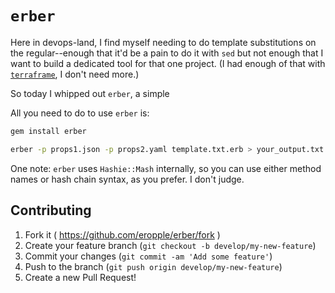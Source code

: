 # `erber`
Here in devops-land, I find myself needing to do template substitutions on the regular--enough that it'd be a pain to do it with `sed` but not enough that I want to build a dedicated tool for that one project. (I had enough of that with [`terraframe`](https://github.com/eropple/terraframe), I don't need more.)

So today I whipped out `erber`, a simple 

All you need to do to use `erber` is:
```bash
gem install erber

erber -p props1.json -p props2.yaml template.txt.erb > your_output.txt
```

One note: `erber` uses `Hashie::Mash` internally, so you can use either method names or hash chain syntax, as you prefer. I don't judge.

## Contributing

1. Fork it ( https://github.com/eropple/erber/fork )
2. Create your feature branch (`git checkout -b develop/my-new-feature`)
3. Commit your changes (`git commit -am 'Add some feature'`)
4. Push to the branch (`git push origin develop/my-new-feature`)
5. Create a new Pull Request!
